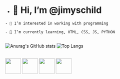 - # 👋 Hi, I’m @jimyschild

```- 👀 I’m interested in working with programming```

```- 🌱 I’m currently learning, HTML, CSS, JS, PYTHON```
##

  ![Anurag's GitHub stats](https://github-readme-stats.vercel.app/api?username=jimyschild&show_icons=true&theme=merko&hide-rank)
  ![Top Langs](https://github-readme-stats.vercel.app/api/top-langs/?username=jimyschild&layout=compact&theme=dark)
 

<div style="display: inline_block"><br>
  <img height="50em" src="https://cdn.jsdelivr.net/gh/devicons/devicon/icons/html5/html5-original.svg"/>
  <img height="50em" src="https://cdn.jsdelivr.net/gh/devicons/devicon/icons/css3/css3-original.svg" />
  <img height="50em" src="https://cdn.jsdelivr.net/gh/devicons/devicon/icons/javascript/javascript-original.svg" />
  <img height="50em" src="https://cdn.jsdelivr.net/gh/devicons/devicon/icons/python/python-original.svg" />
  </div>
